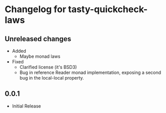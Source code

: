 Changelog for tasty-quickcheck-laws
===================================

Unreleased changes
------------------

* Added
    * Maybe monad laws
* Fixed
    * Clarified license (it's BSD3)
    * Bug in reference Reader monad implementation,
      exposing a second bug in the local-local property.

0.0.1
-----

* Initial Release
